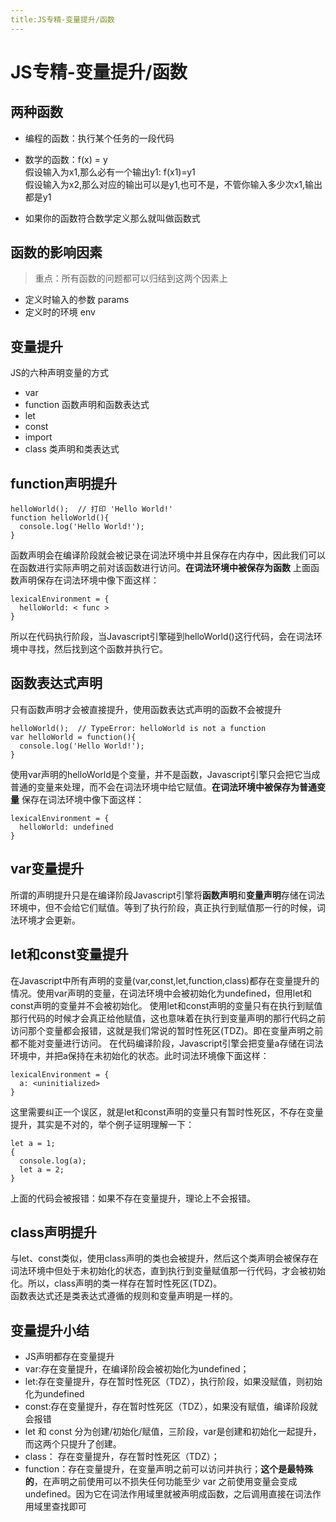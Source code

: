 ```yaml
---
title:JS专精-变量提升/函数
---
```

# JS专精-变量提升/函数

## 两种函数
* 编程的函数：执行某个任务的一段代码  
* 数学的函数：f(x) = y   
假设输入为x1,那么必有一个输出y1: f(x1)=y1  
假设输入为x2,那么对应的输出可以是y1,也可不是，不管你输入多少次x1,输出都是y1

* 如果你的函数符合数学定义那么就叫做函数式

## 函数的影响因素
> 重点：所有函数的问题都可以归结到这两个因素上
* 定义时输入的参数 params
* 定义时的环境 env

## 变量提升
JS的六种声明变量的方式
* var
* function   函数声明和函数表达式
* let
* const
* import
* class   类声明和类表达式

## function声明提升
```
helloWorld();  // 打印 'Hello World!'
function helloWorld(){
  console.log('Hello World!');
}
```
函数声明会在编译阶段就会被记录在词法环境中并且保存在内存中，因此我们可以在函数进行实际声明之前对该函数进行访问。**在词法环境中被保存为函数**
上面函数声明保存在词法环境中像下面这样：
```
lexicalEnvironment = {
  helloWorld: < func >
}
```
所以在代码执行阶段，当Javascript引擎碰到helloWorld()这行代码，会在词法环境中寻找，然后找到这个函数并执行它。

##  函数表达式声明
只有函数声明才会被直接提升，使用函数表达式声明的函数不会被提升
```
helloWorld();  // TypeError: helloWorld is not a function
var helloWorld = function(){
  console.log('Hello World!');
}
```
使用var声明的helloWorld是个变量，并不是函数，Javascript引擎只会把它当成普通的变量来处理，而不会在词法环境中给它赋值。**在词法环境中被保存为普通变量**
保存在词法环境中像下面这样：
```
lexicalEnvironment = {
  helloWorld: undefined
}
```
## var变量提升
所谓的声明提升只是在编译阶段Javascript引擎将**函数声明**和**变量声明**存储在词法环境中，但不会给它们赋值。等到了执行阶段，真正执行到赋值那一行的时候，词法环境才会更新。

## let和const变量提升
在Javascript中所有声明的变量(var,const,let,function,class)都存在变量提升的情况。使用var声明的变量，在词法环境中会被初始化为undefined，但用let和const声明的变量并不会被初始化。
使用let和const声明的变量只有在执行到赋值那行代码的时候才会真正给他赋值，这也意味着在执行到变量声明的那行代码之前访问那个变量都会报错，这就是我们常说的暂时性死区(TDZ)。即在变量声明之前都不能对变量进行访问。
在代码编译阶段，Javascript引擎会把变量a存储在词法环境中，并把a保持在未初始化的状态。此时词法环境像下面这样：
```
lexicalEnvironment = {
  a: <uninitialized>
}
```
这里需要纠正一个误区，就是let和const声明的变量只有暂时性死区，不存在变量提升，其实是不对的，举个例子证明理解一下：
```
let a = 1;
{
  console.log(a);
  let a = 2;
}
```
上面的代码会被报错：如果不存在变量提升，理论上不会报错。

## class声明提升
与let、const类似，使用class声明的类也会被提升，然后这个类声明会被保存在词法环境中但处于未初始化的状态，直到执行到变量赋值那一行代码，才会被初始化。所以，class声明的类一样存在暂时性死区(TDZ)。  
函数表达式还是类表达式遵循的规则和变量声明是一样的。

## 变量提升小结
* JS声明都存在变量提升
* var:存在变量提升，在编译阶段会被初始化为undefined；
* let:存在变量提升，存在暂时性死区（TDZ），执行阶段，如果没赋值，则初始化为undefined
* const:存在变量提升，存在暂时性死区（TDZ），如果没有赋值，编译阶段就会报错
* let 和 const 分为创建/初始化/赋值，三阶段，var是创建和初始化一起提升，而这两个只提升了创建。
* class： 存在变量提升，存在暂时性死区（TDZ）；
* function：存在变量提升，在变量声明之前可以访问并执行；**这个是最特殊的**，在声明之前使用可以不损失任何功能至少 var 之前使用变量会变成undefined。因为它在词法作用域里就被声明成函数，之后调用直接在词法作用域里查找即可